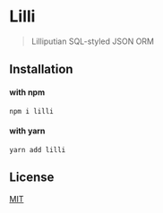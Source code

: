 # Lilli

> Lilliputian SQL-styled JSON ORM

## Installation

#### with npm

```
npm i lilli
```

#### with yarn

```
yarn add lilli
```

## License

[MIT](https://github.com/aleixcam/lilli/blob/master/LICENSE)
